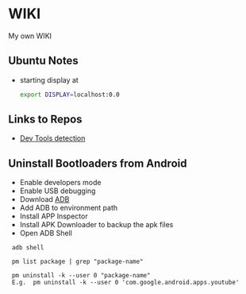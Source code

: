 # WIKI
My own WIKI


## Ubuntu Notes

- starting display at 
    ```bash
    export DISPLAY=localhost:0.0
    ```


## Links to Repos

- [Dev Tools detection](https://github.com/sindresorhus/devtools-detect)

## Uninstall Bootloaders from Android
 - Enable developers mode
 - Enable USB debugging
 - Download [ADB](https://developer.android.com/studio/releases/platform-tools)
 - Add ADB to environment path
 - Install APP Inspector
 - Install APK Downloader to backup the apk files
 - Open ADB Shell
 ```shell
  adb shell

  pm list package | grep "package-name"

  pm uninstall -k --user 0 "package-name"
  E.g.  pm uninstall -k --user 0 'com.google.android.apps.youtube'
 ```

